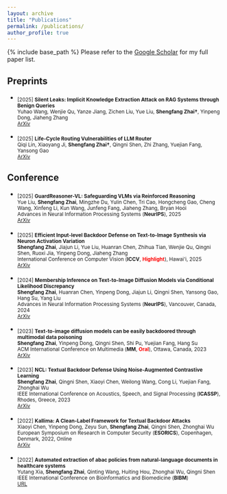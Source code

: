 ```yaml
---
layout: archive
title: "Publications"
permalink: /publications/
author_profile: true
---
```


{% include base_path %}
Please refer to the [Google Scholar](https://scholar.google.com/citations?user=bJYY-tIAAAAJ&hl=en) for my full paper list.

## Preprints



- <sub> [2025] **Silent Leaks: Implicit Knowledge Extraction Attack on RAG Systems through Benign Queries**  <br/>
   Yuhao Wang, Wenjie Qu, Yanze Jiang, Zichen Liu, Yue Liu, **Shengfang Zhai†**, Yinpeng Dong, Jiaheng Zhang <br/>
   [ArXiv](https://arxiv.org/abs/2505.15420)

- <sub> [2025] **Life-Cycle Routing Vulnerabilities of LLM Router**  <br/>
   Qiqi Lin, Xiaoyang Ji, **Shengfang Zhai†**, Qingni Shen, Zhi Zhang, Yuejian Fang, Yansong Gao <br/>
   [ArXiv](https://arxiv.org/abs/2503.08704)


## Conference

- <sub> [2025] **GuardReasoner-VL: Safeguarding VLMs via Reinforced Reasoning**  <br/>
   Yue Liu, **Shengfang Zhai**, Mingzhe Du, Yulin Chen, Tri Cao, Hongcheng Gao, Cheng Wang, Xinfeng Li, Kun Wang, Junfeng Fang, Jiaheng Zhang, Bryan Hooi <br/>
   Advances in Neural Information Processing Systems (**NeurIPS**), 2025  <br/>
   [ArXiv](https://arxiv.org/abs/2505.11049)

- <sub> [2025] **Efficient Input-level Backdoor Defense on Text-to-Image Synthesis via Neuron Activation Variation**  <br/>
   **Shengfang Zhai**, Jiajun Li, Yue Liu, Huanran Chen, Zhihua Tian, Wenjie Qu, Qingni Shen, Ruoxi Jia, Yinpeng Dong, Jiaheng Zhang <br/>
   International Conference on Computer Vision (**ICCV**, **<font color='red'>Highlight</font>**), Hawai'i, 2025 <br/> 
   [ArXiv](https://arxiv.org/abs/2503.06453)

- <sub> [2024] **Membership Inference on Text-to-Image Diffusion Models via Conditional Likelihood Discrepancy**  <br/>
   **Shengfang Zhai**, Huanran Chen, Yinpeng Dong, Jiajun Li, Qingni Shen, Yansong Gao, Hang Su, Yang Liu <br/>
   Advances in Neural Information Processing Systems (**NeurIPS**), Vancouver, Canada, 2024  <br/>
   [ArXiv](https://arxiv.org/abs/2405.14800)


- <sub> [2023] **Text-to-image diffusion models can be easily backdoored through multimodal data poisoning**   <br/>
   **Shengfang Zhai**, Yinpeng Dong, Qingni Shen, Shi Pu, Yuejian Fang, Hang Su <br/>
   ACM International Conference on Multimedia (**MM**, **<font color='red'>Oral</font>**), Ottawa, Canada, 2023 <br/>
  [ArXiv](https://arxiv.org/abs/2305.04175)

- <sub> [2023] **NCL: Textual Backdoor Defense Using Noise-Augmented Contrastive Learning**  <br/>
   **Shengfang Zhai**, Qingni Shen, Xiaoyi Chen, Weilong Wang, Cong Li, Yuejian Fang, Zhonghai Wu <br/>
   IEEE International Conference on Acoustics, Speech, and Signal Processing (**ICASSP**), Rhodes, Greece, 2023 <br/>
  [ArXiv](https://arxiv.org/abs/2303.01742)

- <sub> [2022] **Kallima: A Clean-Label Framework for Textual Backdoor Attacks**  <br/>
   Xiaoyi Chen, Yinpeng Dong, Zeyu Sun, **Shengfang Zhai**, Qingni Shen, Zhonghai Wu <br/>
   European Symposium on Research in Computer Security (**ESORICS**), Copenhagen, Denmark, 2022, Online <br/>
   [ArXiv](https://arxiv.org/abs/2206.01832)

- <sub> [2022] **Automated extraction of abac policies from natural-language documents in healthcare systems** <br/>
  Yutang Xia, **Shengfang Zhai**, Qinting Wang, Huiting Hou, Zhonghai Wu, Qingni Shen <br/>
  IEEE International Conference on Bioinformatics and Biomedicine (**BIBM**) <br/>
  [URL](https://ieeexplore.ieee.org/abstract/document/9995559/)

